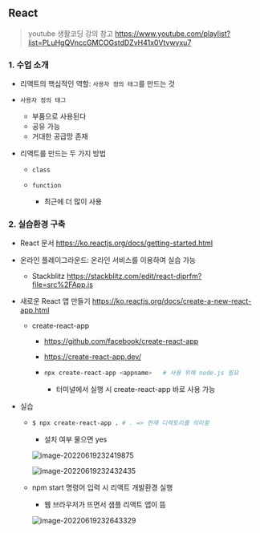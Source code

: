 ## React

> youtube 생활코딩 강의 참고 https://www.youtube.com/playlist?list=PLuHgQVnccGMCOGstdDZvH41x0Vtvwyxu7

### 1. 수업 소개

- 리액트의 핵심적인 역할: `사용자 정의 태그`를 만드는 것
- `사용자 정의 태그`
  - 부품으로 사용된다
  - 공유 가능
  - 거대한 공급망 존재



- 리액트를 만드는 두 가지 방법

  - `class`

  - `function`
    - 최근에 더 많이 사용



### 2. 실습환경 구축

- React 문서 https://ko.reactjs.org/docs/getting-started.html

- 온라인 플레이그라운드: 온라인 서비스를 이용하여 실습 가능
  - Stackblitz https://stackblitz.com/edit/react-djprfm?file=src%2FApp.js

- 새로운 React 앱 만들기 https://ko.reactjs.org/docs/create-a-new-react-app.html

  - create-react-app  

    - https://github.com/facebook/create-react-app

    - https://create-react-app.dev/

    - ```bash
      npx create-react-app <appname>   # 사용 위해 node.js 필요
      ```

      - 터미널에서 실행 시 create-react-app 바로 사용 가능



- 실습

  - ```bash
    $ npx create-react-app . # . => 현재 디렉토리를 의미함
    ```

    - 설치 여부 물으면 yes

    ![image-20220619232419875](C:\Users\drsuneamer\AppData\Roaming\Typora\typora-user-images\image-20220619232419875.png)

    ![image-20220619232432435](C:\Users\drsuneamer\AppData\Roaming\Typora\typora-user-images\image-20220619232432435.png)

  

  - npm start 명령어 입력 시 리액트 개발환경 실행

    - 웹 브라우저가 뜨면서 샘플 리액트 앱이 뜸

    ![image-20220619232643329](C:\Users\drsuneamer\AppData\Roaming\Typora\typora-user-images\image-20220619232643329.png)

